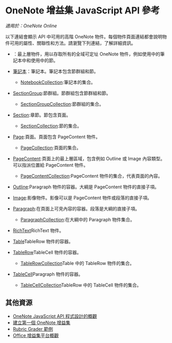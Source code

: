 # OneNote 增益集 JavaScript API 參考

*適用於：OneNote Online*

以下連結會顯示 API 中可用的高階 OneNote 物件。每個物件頁面連結都會說明物件可用的屬性、關聯性和方法。請瀏覽下列連結，了解詳細資訊。 
    
- [](application.md)：最上層物件，用以存取所有的全域可定址 OneNote 物件，例如使用中的筆記本中和使用中的節。

- [筆記本](notebook.md)：筆記本。筆記本包含節群組和節。

   - [NotebookCollection](notebookcollection.md):筆記本的集合。

- [SectionGroup](sectiongroup.md):節群組。節群組包含節群組和節。

   - [SectionGroupCollection](sectiongroupcollection.md):節群組的集合。

- [Section](section.md):章節。節包含頁面。

   - [SectionCollection](sectioncollection.md):節的集合。

- [Page](page.md):頁面。頁面包含 PageContent 物件。

   - [PageCollection](pagecollection.md):頁面的集合。

- [PageContent](pagecontent.md):頁面上的最上層區域，包含例如 Outline 或 Image 內容類型。可以指派位置給 PageContent 物件。

   - [PageContentCollection](pagecontentcollection.md):PageContent 物件的集合，代表頁面的內容。

- [Outline](outline.md):Paragraph 物件的容器。大綱是 PageContent 物件的直接子項。

- [Image](image.md):影像物件。影像可以是 PageContent 物件或段落的直接子項。

- [Paragraph](paragraph.md):在頁面上可見內容的容器。段落是大綱的直接子項。

  - [ParagraphCollection](paragraphcollection.md):在大綱中的 Paragraph 物件集合。

- [RichText](richtext.md)RichText 物件。

- [Table](table.md)TableRow 物件的容器。

- [TableRow](tablerow.md)TableCell 物件的容器。

  - [TableRowCollection](tablerowcollection.md)Table 中的 TableRow 物件的集合。
 
- [TableCell](tablecell.md)Paragraph 物件的容器。

  - [TableCellCollection](tablecellcollection.md)TableRow 中的 TableCell 物件的集合。
        
## 其他資源

- [OneNote JavaScript API 程式設計的概觀](../../docs/onenote/onenote-add-ins-programming-overview.md)
- [建立第一個 OneNote 增益集](../../docs/onenote/onenote-add-ins-getting-started.md)
- [Rubric Grader 範例](https://github.com/OfficeDev/OneNote-Add-in-Rubric-Grader-Preview)
- [Office 增益集平台概觀](https://dev.office.com/docs/add-ins/overview/office-add-ins)
